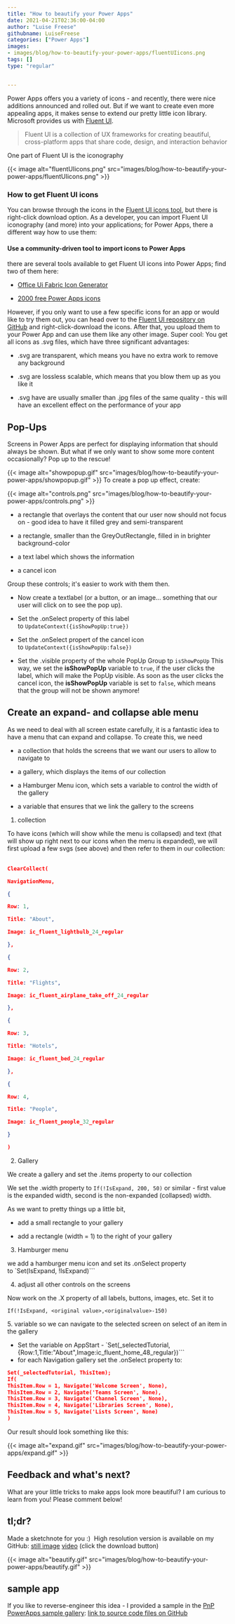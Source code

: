 ```yaml
---
title: "How to beautify your Power Apps"
date: 2021-04-21T02:36:00-04:00
author: "Luise Freese"
githubname: LuiseFreese
categories: ["Power Apps"]
images:
- images/blog/how-to-beautify-your-power-apps/fluentUIicons.png
tags: []
type: "regular"


---
```


Power Apps offers you a variety of icons - and recently, there were nice
additions announced and rolled out. But if we want to create even more
appealing apps, it makes sense to extend our pretty little icon library.
Microsoft provides us with [Fluent
UI](https://developer.microsoft.com/en-us/fluentui#/).

> Fluent UI is a collection of UX frameworks for creating beautiful,
> cross-platform apps that share code, design, and interaction behavior

One part of Fluent UI is the iconography

{{< image alt="fluentUIicons.png" src="images/blog/how-to-beautify-your-power-apps/fluentUIicons.png" >}}

### How to get Fluent UI icons 

You can browse through the icons in the [Fluent UI icons
tool](https://uifabricicons.azurewebsites.net/), but there is
right-click download option. As a developer, you can import Fluent UI
iconography (and more) into your applications; for Power Apps, there a
different way how to use them:

#### Use a community-driven tool to import icons to Power Apps 

there are several tools available to get Fluent UI icons into Power
Apps; find two of them here:

-   [Office Ui Fabric Icon
    Generator](https://github.com/e-gallis/PowerApps/tree/master/Components/OfficeUIFabricIconGenerator)

-   [2000 free Power Apps
    icons](https://matthewdevaney.com/2000-free-power-apps-icons/)

However, if you only want to use a few specific icons for an app or
would like to try them out, you can head over to the [Fluent UI
repository on
GitHub](https://github.com/microsoft/fluentui-system-icons/blob/master/icons.md) and
right-click-download the icons. After that, you upload them to your
Power App and can use them like any other image. Super cool: You get all
icons as .svg files, which have three significant advantages:
-   .svg are transparent, which means you have no extra work to remove
    any background

-   .svg are lossless scalable, which means that you blow them up as you
    like it

-   .svg have are usually smaller than .jpg files of the same quality -
    this will have an excellent effect on the performance of your app

## Pop-Ups

Screens in Power Apps are perfect for displaying information that should
always be shown. But what if we only want to show some more content
occasionally? Pop up to the rescue!

{{< image alt="showpopup.gif" src="images/blog/how-to-beautify-your-power-apps/showpopup.gif" >}}
To create a pop up effect, create:



{{< image alt="controls.png" src="images/blog/how-to-beautify-your-power-apps/controls.png" >}}

-   a rectangle that overlays the content that our user now should not
    focus on - good idea to have it filled grey and semi-transparent

-   a rectangle, smaller than the GreyOutRectangle, filled in in
    brighter background-color

-   a text label which shows the information

-   a cancel icon

Group these controls; it's easier to work with them then.
-   Now create a textlabel (or a button, or an image\... something that
    our user will click on to see the pop up).

-   Set the .onSelect property of this label
    to `UpdateContext({isShowPopUp:true})`

-   Set the .onSelect propert of the cancel icon
    to `UpdateContext({isShowPopUp:false})`

-   Set the .visible property of the whole PopUp Group tp `isShowPopUp`
This way, we set the **isShowPopUp** variable to `true`, if the user
clicks the label, which will make the PopUp visible. As soon as the user
clicks the cancel icon, the **isShowPopUp** variable is set to `false`,
which means that the group will not be shown anymore!

## Create an expand- and collapse able menu 

As we need to deal with all screen estate carefully, it is a fantastic
idea to have a menu that can expand and collapse. To create this, we
need
-   a collection that holds the screens that we want our users to allow
    to navigate to

-   a gallery, which displays the items of our collection

-   a Hamburger Menu icon, which sets a variable to control the width of
    the gallery

-   a variable that ensures that we link the gallery to the screens

1.  collection

To have icons (which will show while the menu is collapsed) and text
(that will show up right next to our icons when the menu is expanded),
we will first upload a few svgs (see above) and then refer to them in
our collection:
 

```json
ClearCollect(

NavigationMenu,

{

Row: 1,

Title: "About",

Image: ic_fluent_lightbulb_24_regular

},

{

Row: 2,

Title: "Flights",

Image: ic_fluent_airplane_take_off_24_regular

},

{

Row: 3,

Title: "Hotels",

Image: ic_fluent_bed_24_regular

},

{

Row: 4,

Title: "People",

Image: ic_fluent_people_32_regular

}

)
```

2.  Gallery

We create a gallery and set the .items property to our collection

We set the .width property to `If(!IsExpand, 200, 50)` or similar -
first value is the expanded width, second is the non-expanded
(collapsed) width.

As we want to pretty things up a little bit,

-   add a small rectangle to your gallery

-   add a rectangle (width = 1) to the right of your gallery

3.  Hamburger menu

we add a hamburger menu icon and set its .onSelect property
to `Set(IsExpand, !IsExpand)```

4.  adjust all other controls on the screens

Now work on the .X property of all labels, buttons, images, etc. Set it
to

`If(!IsExpand, <original value>,<originalvalue>-150)`

5\. variable so we can navigate to the selected screen on select of an
item in the gallery


-   Set the variable on AppStart -
    `Set(_selectedTutorial,{Row:1,Title:"About",Image:ic_fluent_home_48_regular})```
-   for each Navigation gallery set the .onSelect property to: 

```json
Set(_selectedTutorial, ThisItem);
If(
ThisItem.Row = 1, Navigate('Welcome Screen', None),
ThisItem.Row = 2, Navigate('Teams Screen', None),
ThisItem.Row = 3, Navigate('Channel Screen', None),
ThisItem.Row = 4, Navigate('Libraries Screen', None),
ThisItem.Row = 5, Navigate('Lists Screen', None)
)
```

Our result should look something like this:

{{< image alt="expand.gif" src="images/blog/how-to-beautify-your-power-apps/expand.gif" >}}


## Feedback and what's next? 

What are your little tricks to make apps look more beautiful? I am
curious to learn from you! Please comment below!

## tl;dr?

Made a sketchnote for you :)  High resolution version is available on my
GitHub: [still
image](https://github.com/LuiseFreese/blog/blob/main/media/beautify/sketchnotebeautify.png "Beautify your Power Apps sketchnote")
[video](https://github.com/LuiseFreese/blog/blob/main/media/beautify/beautify.mp4 "beautify your Power Apps video") (click
the download button)
 

{{< image alt="beautify.gif" src="images/blog/how-to-beautify-your-power-apps/beautify.gif" >}}

## sample app  

If you like to reverse-engineer this idea - I provided a sample in the
[PnP PowerApps sample
gallery](https://pnp.github.io/powerplatform-samples/samples/powerapps/): [link
to source code files on
GitHub](https://github.com/pnp/powerapps-samples/blob/main/samples/expandable-navigation/readme.md)
